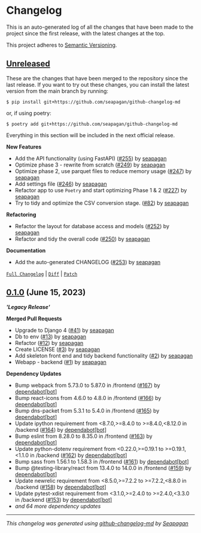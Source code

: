 # Changelog

This is an auto-generated log of all the changes that have been made to the
project since the first release, with the latest changes at the top.

This project adheres to [Semantic Versioning](https://semver.org/spec/v2.0.0.html).


## [Unreleased](https://github.com/seapagan/uprn-mangle/tree/HEAD)


These are the changes that have been merged to the repository since the last
release. If you want to try out these changes, you can install the latest
version from the main branch by running:

```console
$ pip install git+https://github.com/seapagan/github-changelog-md
```

or, if using poetry:

```console
$ poetry add git+https://github.com/seapagan/github-changelog-md
```
Everything in this section will be included in the next official release.


**New Features**

- Add the API functionality (using FastAPI) ([#255](https://github.com/seapagan/uprn-mangle/pull/255)) by [seapagan](https://github.com/seapagan)
- Optimize phase 3 - rewrite from scratch ([#249](https://github.com/seapagan/uprn-mangle/pull/249)) by [seapagan](https://github.com/seapagan)
- Optimize phase 2, use parquet files to reduce memory usage ([#247](https://github.com/seapagan/uprn-mangle/pull/247)) by [seapagan](https://github.com/seapagan)
- Add settings file ([#246](https://github.com/seapagan/uprn-mangle/pull/246)) by [seapagan](https://github.com/seapagan)
- Refactor app to use `Poetry` and start optimizing Phase 1 & 2 ([#227](https://github.com/seapagan/uprn-mangle/pull/227)) by [seapagan](https://github.com/seapagan)
- Try to tidy and optimize the CSV conversion stage. ([#82](https://github.com/seapagan/uprn-mangle/pull/82)) by [seapagan](https://github.com/seapagan)

**Refactoring**

- Refactor the layout for database access and models ([#252](https://github.com/seapagan/uprn-mangle/pull/252)) by [seapagan](https://github.com/seapagan)
- Refactor and tidy the overall code ([#250](https://github.com/seapagan/uprn-mangle/pull/250)) by [seapagan](https://github.com/seapagan)

**Documentation**

- Add the auto-generated CHANGELOG ([#253](https://github.com/seapagan/uprn-mangle/pull/253)) by [seapagan](https://github.com/seapagan)

[`Full Changelog`](https://github.com/seapagan/uprn-mangle/compare/0.1.0...HEAD) | [`Diff`](https://github.com/seapagan/uprn-mangle/compare/0.1.0...HEAD.diff) | [`Patch`](https://github.com/seapagan/uprn-mangle/compare/0.1.0...HEAD.patch)

## [0.1.0](https://github.com/seapagan/uprn-mangle/releases/tag/0.1.0) (June 15, 2023)

**_'Legacy Release'_**

**Merged Pull Requests**

- Upgrade to Django 4 ([#41](https://github.com/seapagan/uprn-mangle/pull/41)) by [seapagan](https://github.com/seapagan)
- Db to env ([#13](https://github.com/seapagan/uprn-mangle/pull/13)) by [seapagan](https://github.com/seapagan)
- Refactor ([#12](https://github.com/seapagan/uprn-mangle/pull/12)) by [seapagan](https://github.com/seapagan)
- Create LICENSE ([#3](https://github.com/seapagan/uprn-mangle/pull/3)) by [seapagan](https://github.com/seapagan)
- Add skeleton front end and tidy backend functionality ([#2](https://github.com/seapagan/uprn-mangle/pull/2)) by [seapagan](https://github.com/seapagan)
- Webapp - backend ([#1](https://github.com/seapagan/uprn-mangle/pull/1)) by [seapagan](https://github.com/seapagan)

**Dependency Updates**

- Bump webpack from 5.73.0 to 5.87.0 in /frontend ([#167](https://github.com/seapagan/uprn-mangle/pull/167)) by [dependabot[bot]](https://github.com/apps/dependabot)
- Bump react-icons from 4.6.0 to 4.8.0 in /frontend ([#166](https://github.com/seapagan/uprn-mangle/pull/166)) by [dependabot[bot]](https://github.com/apps/dependabot)
- Bump dns-packet from 5.3.1 to 5.4.0 in /frontend ([#165](https://github.com/seapagan/uprn-mangle/pull/165)) by [dependabot[bot]](https://github.com/apps/dependabot)
- Update ipython requirement from <8.7.0,>=8.4.0 to >=8.4.0,<8.12.0 in /backend ([#164](https://github.com/seapagan/uprn-mangle/pull/164)) by [dependabot[bot]](https://github.com/apps/dependabot)
- Bump eslint from 8.28.0 to 8.35.0 in /frontend ([#163](https://github.com/seapagan/uprn-mangle/pull/163)) by [dependabot[bot]](https://github.com/apps/dependabot)
- Update python-dotenv requirement from <0.22.0,>=0.19.1 to >=0.19.1,<1.1.0 in /backend ([#162](https://github.com/seapagan/uprn-mangle/pull/162)) by [dependabot[bot]](https://github.com/apps/dependabot)
- Bump sass from 1.56.1 to 1.58.3 in /frontend ([#161](https://github.com/seapagan/uprn-mangle/pull/161)) by [dependabot[bot]](https://github.com/apps/dependabot)
- Bump @testing-library/react from 13.4.0 to 14.0.0 in /frontend ([#159](https://github.com/seapagan/uprn-mangle/pull/159)) by [dependabot[bot]](https://github.com/apps/dependabot)
- Update newrelic requirement from <8.5.0,>=7.2.2 to >=7.2.2,<8.8.0 in /backend ([#158](https://github.com/seapagan/uprn-mangle/pull/158)) by [dependabot[bot]](https://github.com/apps/dependabot)
- Update pytest-xdist requirement from <3.1.0,>=2.4.0 to >=2.4.0,<3.3.0 in /backend ([#153](https://github.com/seapagan/uprn-mangle/pull/153)) by [dependabot[bot]](https://github.com/apps/dependabot)
- *and 64 more dependency updates*

---
*This changelog was generated using [github-changelog-md](http://changelog.seapagan.net/) by [Seapagan](https://github.com/seapagan)*

